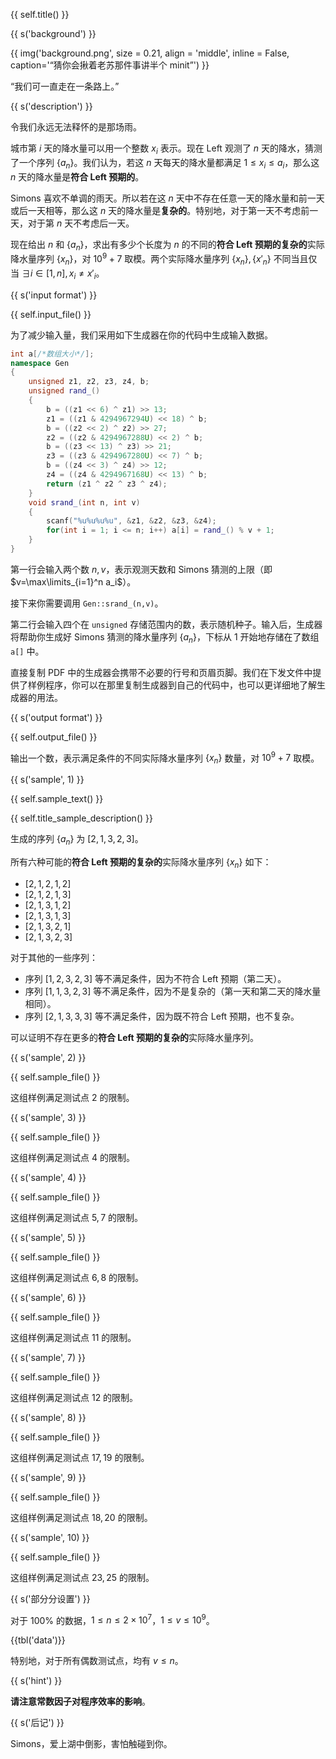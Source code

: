 {{ self.title() }}

{{ s('background') }}

{{ img('background.png', size = 0.21, align = 'middle', inline = False, caption='“猜你会揪着老苏那件事讲半个 minit”') }}

“我们可一直走在一条路上。”

{{ s('description') }}

令我们永远无法释怀的是那场雨。

城市第 $i$ 天的降水量可以用一个整数 $x_i$ 表示。现在 Left 观测了 $n$ 天的降水，猜测了一个序列 $\{a_n\}$。我们认为，若这 $n$ 天每天的降水量都满足 $1\le x_i\le a_i$，那么这 $n$ 天的降水量是**符合 Left 预期的**。

Simons 喜欢不单调的雨天。所以若在这 $n$ 天中不存在任意一天的降水量和前一天或后一天相等，那么这 $n$ 天的降水量是**复杂的**。特别地，对于第一天不考虑前一天，对于第 $n$ 天不考虑后一天。

现在给出 $n$ 和 $\{a_n\}$，求出有多少个长度为 $n$ 的不同的**符合 Left 预期的复杂的**实际降水量序列 $\{x_n\}$，对 $10^9+7$ 取模。两个实际降水量序列 $\{x_n\},\{x'_n\}$ 不同当且仅当 $\exists i\in[1,n],x_i\ne x'_i$。

{{ s('input format') }}

{{ self.input_file() }}

为了减少输入量，我们采用如下生成器在你的代码中生成输入数据。

```cpp
int a[/*数组大小*/];
namespace Gen
{
    unsigned z1, z2, z3, z4, b;
    unsigned rand_()
    {
        b = ((z1 << 6) ^ z1) >> 13;
        z1 = ((z1 & 4294967294U) << 18) ^ b;
        b = ((z2 << 2) ^ z2) >> 27;
        z2 = ((z2 & 4294967288U) << 2) ^ b;
        b = ((z3 << 13) ^ z3) >> 21;
        z3 = ((z3 & 4294967280U) << 7) ^ b;
        b = ((z4 << 3) ^ z4) >> 12;
        z4 = ((z4 & 4294967168U) << 13) ^ b;
        return (z1 ^ z2 ^ z3 ^ z4);
    }
    void srand_(int n, int v)
    {
        scanf("%u%u%u%u", &z1, &z2, &z3, &z4);
        for(int i = 1; i <= n; i++) a[i] = rand_() % v + 1;
    }
}
```

第一行会输入两个数 $n,v$，表示观测天数和 Simons 猜测的上限（即 $v=\max\limits_{i=1}^n a_i$）。

接下来你需要调用 `Gen::srand_(n,v)`。

第二行会输入四个在 `unsigned` 存储范围内的数，表示随机种子。输入后，生成器将帮助你生成好 Simons 猜测的降水量序列 $\{a_n\}$，下标从 $1$ 开始地存储在了数组 `a[]` 中。

直接复制 PDF 中的生成器会携带不必要的行号和页眉页脚。我们在下发文件中提供了样例程序，你可以在那里复制生成器到自己的代码中，也可以更详细地了解生成器的用法。

{{ s('output format') }}

{{ self.output_file() }}

输出一个数，表示满足条件的不同实际降水量序列 $\{x_n\}$ 数量，对 $10^9+7$ 取模。

{{ s('sample', 1) }}

{{ self.sample_text() }}

{{ self.title_sample_description() }}

生成的序列 $\{a_n\}$ 为 $[2,1,3,2,3]$。

所有六种可能的**符合 Left 预期的复杂的**实际降水量序列 $\{x_n\}$ 如下：

- $[2,1,2,1,2]$
- $[2,1,2,1,3]$
- $[2,1,3,1,2]$
- $[2,1,3,1,3]$
- $[2,1,3,2,1]$
- $[2,1,3,2,3]$

对于其他的一些序列：

- 序列 $[1,2,3,2,3]$ 等不满足条件，因为不符合 Left 预期（第二天）。
- 序列 $[1,1,3,2,3]$ 等不满足条件，因为不是复杂的（第一天和第二天的降水量相同）。
- 序列 $[2,1,3,3,3]$ 等不满足条件，因为既不符合 Left 预期，也不复杂。

可以证明不存在更多的**符合 Left 预期的复杂的**实际降水量序列。

{{ s('sample', 2) }}

{{ self.sample_file() }}

这组样例满足测试点 $2$ 的限制。

{{ s('sample', 3) }}

{{ self.sample_file() }}

这组样例满足测试点 $4$ 的限制。

{{ s('sample', 4) }}

{{ self.sample_file() }}

这组样例满足测试点 $5,7$ 的限制。

{{ s('sample', 5) }}

{{ self.sample_file() }}

这组样例满足测试点 $6,8$ 的限制。

{{ s('sample', 6) }}

{{ self.sample_file() }}

这组样例满足测试点 $11$ 的限制。

{{ s('sample', 7) }}

{{ self.sample_file() }}

这组样例满足测试点 $12$ 的限制。

{{ s('sample', 8) }}

{{ self.sample_file() }}

这组样例满足测试点 $17,19$ 的限制。

{{ s('sample', 9) }}

{{ self.sample_file() }}

这组样例满足测试点 $18,20$ 的限制。

{{ s('sample', 10) }}

{{ self.sample_file() }}

这组样例满足测试点 $23,25$ 的限制。

{{ s('部分分设置') }}

对于 $100\%$ 的数据，$1\le n\le 2\times 10^7$，$1\le v\le 10^9$。

{{tbl('data')}}

特别地，对于所有偶数测试点，均有 $v\le n$。

{{ s('hint') }}

**请注意常数因子对程序效率的影响**。

{{ s('后记') }}

Simons，爱上湖中倒影，害怕触碰到你。